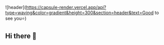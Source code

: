 ![header](https://capsule-render.vercel.app/api?type=waving&color=gradient&height=300&section=header&text=Good to see you⭐️)
## Hi there 👋

<!--
**Gyoung-0/Gyoung-0** is a ✨ _special_ ✨ repository because its `README.md` (this file) appears on your GitHub profile.

Here are some ideas to get you started:

- 🔭 I’m currently working on ...
- 🌱 I’m currently learning ...
- 👯 I’m looking to collaborate on ...
- 🤔 I’m looking for help with ...
- 💬 Ask me about ...
- 📫 How to reach me: ...
- 😄 Pronouns: ...
- ⚡ Fun fact: ...
-->
